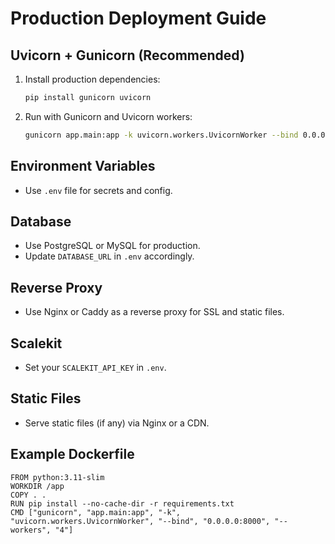 # Production Deployment Guide

## Uvicorn + Gunicorn (Recommended)

1. Install production dependencies:
   ```bash
   pip install gunicorn uvicorn
   ```
2. Run with Gunicorn and Uvicorn workers:
   ```bash
   gunicorn app.main:app -k uvicorn.workers.UvicornWorker --bind 0.0.0.0:8000 --workers 4
   ```

## Environment Variables
- Use `.env` file for secrets and config.

## Database
- Use PostgreSQL or MySQL for production.
- Update `DATABASE_URL` in `.env` accordingly.

## Reverse Proxy
- Use Nginx or Caddy as a reverse proxy for SSL and static files.

## Scalekit
- Set your `SCALEKIT_API_KEY` in `.env`.

## Static Files
- Serve static files (if any) via Nginx or a CDN.

## Example Dockerfile
```
FROM python:3.11-slim
WORKDIR /app
COPY . .
RUN pip install --no-cache-dir -r requirements.txt
CMD ["gunicorn", "app.main:app", "-k", "uvicorn.workers.UvicornWorker", "--bind", "0.0.0.0:8000", "--workers", "4"]
```
